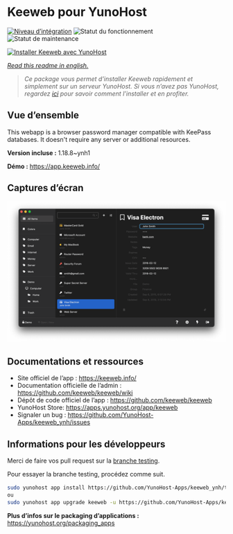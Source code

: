 <!--
N.B.: This README was automatically generated by https://github.com/YunoHost/apps/tree/master/tools/README-generator
It shall NOT be edited by hand.
-->

# Keeweb pour YunoHost

[![Niveau d’intégration](https://dash.yunohost.org/integration/keeweb.svg)](https://dash.yunohost.org/appci/app/keeweb) ![Statut du fonctionnement](https://ci-apps.yunohost.org/ci/badges/keeweb.status.svg) ![Statut de maintenance](https://ci-apps.yunohost.org/ci/badges/keeweb.maintain.svg)

[![Installer Keeweb avec YunoHost](https://install-app.yunohost.org/install-with-yunohost.svg)](https://install-app.yunohost.org/?app=keeweb)

*[Read this readme in english.](./README.md)*

> *Ce package vous permet d’installer Keeweb rapidement et simplement sur un serveur YunoHost.
Si vous n’avez pas YunoHost, regardez [ici](https://yunohost.org/#/install) pour savoir comment l’installer et en profiter.*

## Vue d’ensemble

This webapp is a browser password manager compatible with KeePass databases. It doesn't require any server or additional resources.

**Version incluse :** 1.18.8~ynh1

**Démo :** https://app.keeweb.info/

## Captures d’écran

![Capture d’écran de Keeweb](./doc/screenshots/screenshot.png)

## Documentations et ressources

* Site officiel de l’app : <https://keeweb.info/>
* Documentation officielle de l’admin : <https://github.com/keeweb/keeweb/wiki>
* Dépôt de code officiel de l’app : <https://github.com/keeweb/keeweb>
* YunoHost Store: <https://apps.yunohost.org/app/keeweb>
* Signaler un bug : <https://github.com/YunoHost-Apps/keeweb_ynh/issues>

## Informations pour les développeurs

Merci de faire vos pull request sur la [branche testing](https://github.com/YunoHost-Apps/keeweb_ynh/tree/testing).

Pour essayer la branche testing, procédez comme suit.

``` bash
sudo yunohost app install https://github.com/YunoHost-Apps/keeweb_ynh/tree/testing --debug
ou
sudo yunohost app upgrade keeweb -u https://github.com/YunoHost-Apps/keeweb_ynh/tree/testing --debug
```

**Plus d’infos sur le packaging d’applications :** <https://yunohost.org/packaging_apps>